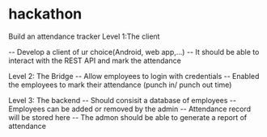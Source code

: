 # **hackathon**
  Build an attendance tracker
  Level 1:The client

-- Develop a client of ur choice(Android, web app,...)
-- It should be able to interact with the REST API and mark the attendance

Level 2: The Bridge
-- Allow employees to login with credentials
-- Enabled the employees to mark their attendance (punch in/ punch out time)

Level 3: The backend
-- Should consisit a database of employees
-- Employees can be added or removed by  the admin
-- Attendance record will be stored here
-- The admon should be able to generate a report of attendance
